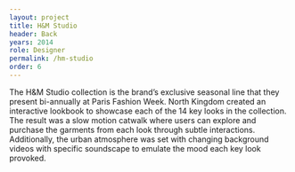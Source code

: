 ```yaml
---
layout: project
title: H&M Studio
header: Back
years: 2014
role: Designer
permalink: /hm-studio
order: 6
---
```

The H&M Studio collection is the brand’s exclusive seasonal line that they present bi-annually at Paris Fashion Week. North Kingdom created an interactive lookbook to showcase each of the 14 key looks in the collection. The result was a slow motion catwalk where users can explore and purchase the garments from each look through subtle interactions. Additionally, the urban atmosphere was set with changing background videos with specific soundscape to emulate the mood each key look provoked.
